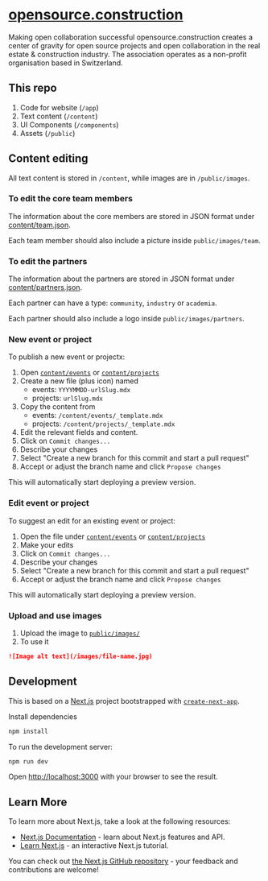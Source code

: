 # [opensource.construction](https://next.opensource.construction)

Making open collaboration successful opensource.construction creates a center of gravity for open source projects and open collaboration in the real estate & construction industry. The association operates as a non-profit organisation based in Switzerland.

## This repo

1. Code for website (`/app`)
2. Text content (`/content`)
3. UI Components (`/components`)
4. Assets (`/public`)

## Content editing

All text content is stored in `/content`, while images are in `/public/images`.

### To edit the core team members
The information about the core members are stored in JSON format under [content/team.json](/content/team.json).

Each team member should also include a picture inside `public/images/team`.


### To edit the partners
The information about the partners are stored in JSON format under [content/partners.json](/content/partners.json).

Each partner can have a type: `community`, `industry` or `academia`.

Each partner should also include a logo inside `public/images/partners`.


### New event or project

To publish a new event or projectx:

1. Open [`content/events`](/content/events) or [`content/projects`](/content/projects)
2. Create a new file (plus icon) named
   - events: `YYYYMMDD-urlSlug.mdx`
   - projects: `urlSlug.mdx`
3. Copy the content from
   - events: `/content/events/_template.mdx`
   - projects: `/content/projects/_template.mdx`
4. Edit the relevant fields and content.
5. Click on `Commit changes...`
6. Describe your changes
7. Select "Create a new branch for this commit and start a pull request"
8. Accept or adjust the branch name and click `Propose changes`

This will automatically start deploying a preview version.

### Edit event or project

To suggest an edit for an existing event or project:

1. Open the file under [`content/events`](/content/events) or [`content/projects`](/content/projects)
2. Make your edits
3. Click on `Commit changes...`
4. Describe your changes
5. Select "Create a new branch for this commit and start a pull request"
6. Accept or adjust the branch name and click `Propose changes`

This will automatically start deploying a preview version.

### Upload and use images

1. Upload the image to [`public/images/`](/public/images/)
2. To use it

```markdown
![Image alt text](/images/file-name.jpg)
```

## Development

This is based on a [Next.js](https://nextjs.org/) project bootstrapped with [`create-next-app`](https://github.com/vercel/next.js/tree/canary/packages/create-next-app).

Install dependencies

```bash
npm install
```

To run the development server:

```bash
npm run dev
```

Open [http://localhost:3000](http://localhost:3000) with your browser to see the result.

## Learn More

To learn more about Next.js, take a look at the following resources:

- [Next.js Documentation](https://nextjs.org/docs) - learn about Next.js features and API.
- [Learn Next.js](https://nextjs.org/learn) - an interactive Next.js tutorial.

You can check out [the Next.js GitHub repository](https://github.com/vercel/next.js/) - your feedback and contributions are welcome!
